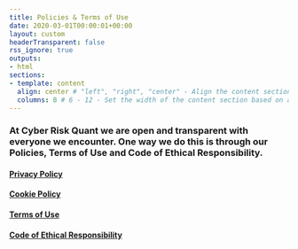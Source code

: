 ```yaml
---
title: Policies & Terms of Use
date: 2020-03-01T00:00:01+00:00
layout: custom
headerTransparent: false
rss_ignore: true
outputs:
- html
sections:
- template: content
  align: center # "left", "right", "center" - Align the content section
  columns: 8 # 6 - 12 - Set the width of the content section based on a 12 column grid
---
```

### At Cyber Risk Quant we are open and transparent with everyone we encounter. One way we do this is through our Policies, Terms of Use and Code of Ethical Responsibility. 

#### [Privacy Policy](/policies/privacy)   
    
#### [Cookie Policy](/policies/cookie)

#### [Terms of Use](/policies/tos)

#### [Code of Ethical Responsibility](/policies/ethics)
